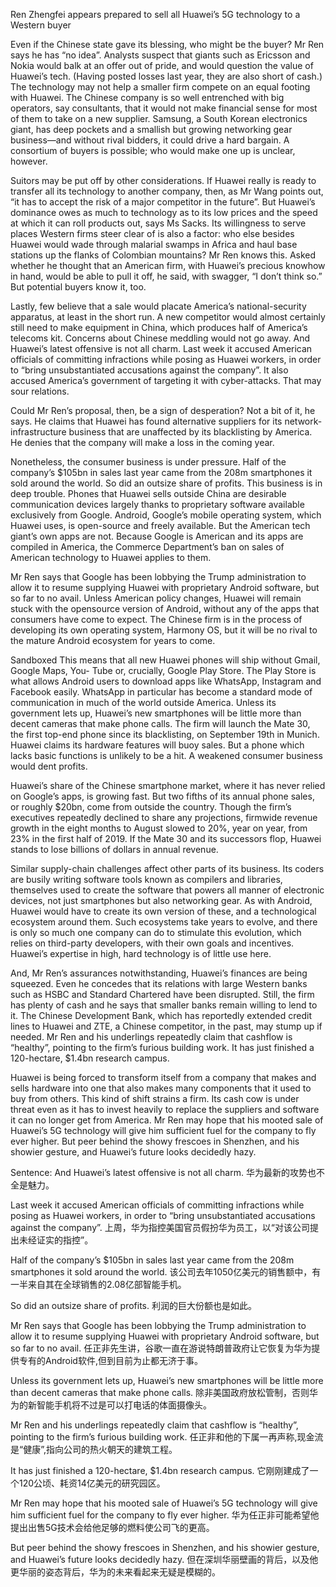 Ren Zhengfei appears prepared to sell all Huawei’s 5G technology to a Western buyer

Even if the Chinese state gave its blessing, who might be the buyer? Mr Ren says he has “no idea”. Analysts suspect that giants such as Ericsson and Nokia would balk at an offer out of pride, and would question the value of Huawei’s tech. (Having posted losses last year, they are also short of cash.) The technology may not help a smaller firm compete on an equal footing with Huawei. The Chinese company is so well entrenched with big operators, say consultants, that it would not make financial sense for most of them to take on a new supplier. Samsung, a South Korean electronics giant, has deep pockets and a smallish but growing networking gear business—and without rival bidders, it could drive a hard bargain. A consortium of buyers is possible; who would make one up is unclear, however.

Suitors may be put off by other considerations. If Huawei really is ready to transfer all its technology to another company, then, as Mr Wang points out, “it has to accept the risk of a major competitor in the future”. But Huawei’s dominance owes as much to technology as to its low prices and the speed at which it can roll products out, says Ms Sacks. Its willingness to serve places Western firms steer clear of is also a factor: who else besides Huawei would wade through malarial swamps in Africa and haul base stations up the flanks of Colombian mountains? Mr Ren knows this. Asked whether he thought that an American firm, with Huawei’s precious knowhow in hand, would be able to pull it off, he said, with swagger, “I don’t think so.” But potential buyers know it, too.

Lastly, few believe that a sale would placate America’s national-security apparatus, at least in the short run. A new competitor would almost certainly still need to make equipment in China, which produces half of America’s telecoms kit. Concerns about Chinese meddling would not go away. And Huawei’s latest offensive is not all charm. Last week it accused American officials of committing infractions while posing as Huawei workers, in order to “bring unsubstantiated accusations against the company”. It also accused America’s government of targeting it with cyber-attacks. That may sour relations.

Could Mr Ren’s proposal, then, be a sign of desperation? Not a bit of it, he says. He claims that Huawei has found alternative suppliers for its network-infrastructure business that are unaffected by its blacklisting by America. He denies that the company will make a loss in the coming year.

Nonetheless, the consumer business is under pressure. Half of the company’s $105bn in sales last year came from the 208m smartphones it sold around the world. So did an outsize share of profits. This business is in deep trouble. Phones that Huawei sells outside China are desirable communication devices largely thanks to proprietary software available exclusively from Google. Android, Google’s mobile operating system, which Huawei uses, is open-source and freely available. But the American tech giant’s own apps are not. Because Google is American and its apps are compiled in America, the Commerce Department’s ban on sales of American technology to Huawei applies to them.

Mr Ren says that Google has been lobbying the Trump administration to allow it to resume supplying Huawei with proprietary Android software, but so far to no avail. Unless American policy changes, Huawei will remain stuck with the opensource version of Android, without any of the apps that consumers have come to expect. The Chinese firm is in the process of developing its own operating system, Harmony OS, but it will be no rival to the mature Android ecosystem for years to come.

Sandboxed
This means that all new Huawei phones will ship without Gmail, Google Maps, You- Tube or, crucially, Google Play Store. The Play Store is what allows Android users to download apps like WhatsApp, Instagram and Facebook easily. WhatsApp in particular has become a standard mode of communication in much of the world outside America. Unless its government lets up, Huawei’s new smartphones will be little more than decent cameras that make phone calls. The firm will launch the Mate 30, the first top-end phone since its blacklisting, on September 19th in Munich. Huawei claims its hardware features will buoy sales. But a phone which lacks basic functions is unlikely to be a hit. A weakened consumer business would dent profits.

Huawei’s share of the Chinese smartphone market, where it has never relied on Google’s apps, is growing fast. But two fifths of its annual phone sales, or roughly $20bn, come from outside the country. Though the firm’s executives repeatedly declined to share any projections, firmwide revenue growth in the eight months to August slowed to 20%, year on year, from 23% in the first half of 2019. If the Mate 30 and its successors flop, Huawei stands to lose billions of dollars in annual revenue.

Similar supply-chain challenges affect other parts of its business. Its coders are busily writing software tools known as compilers and libraries, themselves used to create the software that powers all manner of electronic devices, not just smartphones but also networking gear. As with Android, Huawei would have to create its own version of these, and a technological ecosystem around them. Such ecosystems take years to evolve, and there is only so much one company can do to stimulate this evolution, which relies on third-party developers, with their own goals and incentives. Huawei’s expertise in high, hard technology is of little use here.

And, Mr Ren’s assurances notwithstanding, Huawei’s finances are being squeezed. Even he concedes that its relations with large Western banks such as HSBC and Standard Chartered have been disrupted. Still, the firm has plenty of cash and he says that smaller banks remain willing to lend to it. The Chinese Development Bank, which has reportedly extended credit lines to Huawei and ZTE, a Chinese competitor, in the past, may stump up if needed. Mr Ren and his underlings repeatedly claim that cashflow is “healthy”, pointing to the firm’s furious building work. It has just finished a 120-hectare, $1.4bn research campus.

Huawei is being forced to transform itself from a company that makes and sells hardware into one that also makes many components that it used to buy from others. This kind of shift strains a firm. Its cash cow is under threat even as it has to invest heavily to replace the suppliers and software it can no longer get from America. Mr Ren may hope that his mooted sale of Huawei’s 5G technology will give him sufficient fuel for the company to fly ever higher. But peer behind the showy frescoes in Shenzhen, and his showier gesture, and Huawei’s future looks decidedly hazy.

Sentence:
And Huawei’s latest offensive is not all charm.
华为最新的攻势也不全是魅力。

Last week it accused American officials of committing infractions while posing as Huawei workers, in order to “bring unsubstantiated accusations against the company”.
上周，华为指控美国官员假扮华为员工，以“对该公司提出未经证实的指控”。

Half of the company’s $105bn in sales last year came from the 208m smartphones it sold around the world.
该公司去年1050亿美元的销售额中，有一半来自其在全球销售的2.08亿部智能手机。

So did an outsize share of profits.
利润的巨大份额也是如此。

Mr Ren says that Google has been lobbying the Trump administration to allow it to resume supplying Huawei with proprietary Android software, but so far to no avail.
任正非先生讲，谷歌一直在游说特朗普政府让它恢复为华为提供专有的Android软件,但到目前为止都无济于事。

Unless its government lets up, Huawei’s new smartphones will be little more than decent cameras that make phone calls.
除非美国政府放松管制，否则华为的新智能手机将不过是可以打电话的体面摄像头。

Mr Ren and his underlings repeatedly claim that cashflow is “healthy”, pointing to the firm’s furious building work.
任正非和他的下属一再声称,现金流是“健康”,指向公司的热火朝天的建筑工程。

It has just finished a 120-hectare, $1.4bn research campus.
它刚刚建成了一个120公顷、耗资14亿美元的研究园区。

Mr Ren may hope that his mooted sale of Huawei’s 5G technology will give him sufficient fuel for the company to fly ever higher.
华为任正非可能希望他提出出售5G技术会给他足够的燃料使公司飞的更高。

But peer behind the showy frescoes in Shenzhen, and his showier gesture, and Huawei’s future looks decidedly hazy.
但在深圳华丽壁画的背后，以及他更华丽的姿态背后，华为的未来看起来无疑是模糊的。